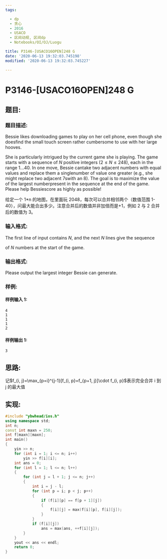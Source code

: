 ```yaml
---
tags:

  - dp
  - 贪心
  - 2016
  - USACO
  - 区间动规, 区间dp
  - Notebooks/OI/OJ/Luogu

title: P3146-[USACO16OPEN]248 G
date: '2020-06-13 19:32:03.745198'
modified: '2020-06-13 19:32:03.745227'

---
```


# P3146-[USACO16OPEN]248 G

## 题目:

### 题目描述:

Bessie likes downloading games to play on her cell phone, even though she doesfind the small touch screen rather cumbersome to use with her large hooves.

She is particularly intrigued by the current game she is playing. The game starts with a sequence of $N$ positive integers ($2 \leq N\leq 248$), each in the range $1 \ldots 40$. In one move, Bessie cantake two adjacent numbers with equal values and replace them a singlenumber of value one greater (e.g., she might replace two adjacent 7swith an 8). The goal is to maximize the value of the largest numberpresent in the sequence at the end of the game. Please help Bessiescore as highly as possible!

给定一个 1\*n 的地图，在里面玩 2048，每次可以合并相邻两个（数值范围 1-40），问最大能合出多少。注意合并后的数值并非加倍而是+1，例如 2 与 2 合并后的数值为 3。

### 输入格式:

The first line of input contains $N$, and the next $N$ lines give the sequence

of $N$ numbers at the start of the game.

### 输出格式:

Please output the largest integer Bessie can generate.

### 样例:

#### 样例输入 1:

``` 
4
1
1
1
2
```

#### 样例输出 1:

``` 
3
```

## 思路:

记$f_{i, j}=\max_{p=i}^{j-1}[f_{i, p}=f_{p+1, j}]\cdot f_{i, p}$表示完全合并 i 到 j 的最大值

## 实现:

``` cpp
#include "ybwhead/ios.h"
using namespace std;
int n;
const int maxn = 250;
int f[maxn][maxn];
int main()
{
    yin >> n;
    for (int i = 1; i <= n; i++)
        yin >> f[i][i];
    int ans = 0;
    for (int l = 1; l <= n; l++)
    {
        for (int j = l + 1; j <= n; j++)
        {
            int i = j - l;
            for (int p = i; p < j; p++)
            {
                if (f[i][p] == f[p + 1][j])
                {
                    f[i][j] = max(f[i][p], f[i][j]);
                }
            }
            if (f[i][j])
                ans = max(ans, ++f[i][j]);
        }
    }
    yout << ans << endl;
    return 0;
}
```
